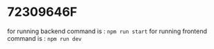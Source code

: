 # 72309646F

for running backend command is : `npm run start`
for running frontend command is  : `npm run dev`

